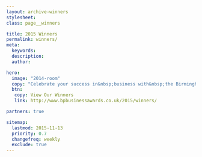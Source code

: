 ```yaml
---
layout: archive-winners
stylesheet:
class: page__winners

title: 2015 Winners
permalink: winners/
meta:
  keywords:
  description:
  author:

hero:
  image: "2014-room"
  copy: "Celebrate your success in&nbsp;business with&nbsp;the Birmingham&nbsp;Post"
  btn:
   copy: View Our Winners
   link: http://www.bpbusinessawards.co.uk/2015/winners/

partners: true

sitemap:
  lastmod: 2015-11-13
  priority: 0.7
  changefreq: weekly
  exclude: true
---
```



